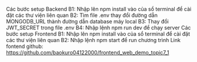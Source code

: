Các bước setup Backend
B1: Nhập lên npm install vào của sổ terminal để cài đặt các thư viện liên quan
B2: Tìm file .env thay đổi đường dẫn MONGODB_URL thành đường dẫn database máy local
B3: Thay đổi JWT_SECRET trong file .env
B4: Nhập lệnh npm run dev để chạy server 
Các bước setup Frontend
B1: Nhập lên npm install vào của sổ terminal để cài đặt các thư viện liên quan
B2: Nhập lệnh npm start để run chương trình
Link fontend github: https://github.com/baokuro04122000/frontend_web_demo_topic7_1
